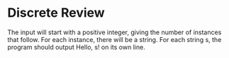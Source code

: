 # Discrete Review
 The input will start with a positive integer, giving the number of instances that follow. For each instance, there will be a string. For each string s, the program should output Hello, s! on its own line.

